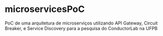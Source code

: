# microservicesPoC
PoC de uma arquitetura de microserviços utilizando API Gateway, Circuit Breaker, e Service Discovery para a pesquisa do ConductorLab na UFPB
